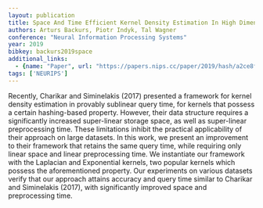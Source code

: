 ```yaml
---
layout: publication
title: Space And Time Efficient Kernel Density Estimation In High Dimensions
authors: Arturs Backurs, Piotr Indyk, Tal Wagner
conference: "Neural Information Processing Systems"
year: 2019
bibkey: backurs2019space
additional_links:
  - {name: "Paper", url: "https://papers.nips.cc/paper/2019/hash/a2ce8f1706e52936dfad516c23904e3e-Abstract.html"}
tags: ['NEURIPS']
---
```

Recently, Charikar and Siminelakis (2017) presented a framework for kernel density estimation in provably sublinear query time, for kernels that possess a certain hashing-based property. However, their data structure requires a significantly increased super-linear storage space, as well as super-linear preprocessing time. These limitations inhibit the practical applicability of their approach on large datasets.
In this work, we present an improvement to their framework that retains the same query time, while requiring only linear space and linear preprocessing time. We instantiate our framework with the Laplacian and Exponential kernels, two popular kernels which possess the aforementioned property. Our experiments on various datasets verify that our approach attains accuracy and query time similar to Charikar and Siminelakis (2017), with significantly improved space and preprocessing time.
